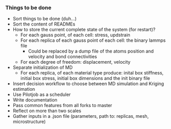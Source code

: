### Things to be done
* Sort things to be done (duh...)
* Sort the content of READMEs
* How to store the current complete state of the system (for restart)?
  - For each gauss point, of each cell: stress, updstrain
  - For each replica of each gauss point of each cell: the binary lammps file
    - Could be replaced by a dump file of the atoms position and velocity and bond connectivities
  - For each degree of freedom: displacement, velocity
* Separate initialization of MD
  - For each replica, of each material type produce:  inital box stiffness, initial box stress, initial box dimensions and the init binary file
* Insert decision workflow to choose between MD simulation and Kriging estimation
* Use Pilotjob as a scheduler
* Write documentation
* Pass common features from all forks to master
* Reflect on more than two scales
* Gather inputs in a .json file (parameters, path to: replicas, mesh, microstructure)

